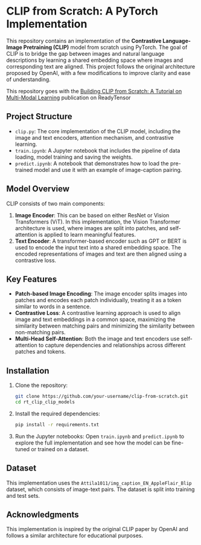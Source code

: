 # CLIP from Scratch: A PyTorch Implementation

This repository contains an implementation of the **Contrastive Language-Image Pretraining (CLIP)** model from scratch using PyTorch. The goal of CLIP is to bridge the gap between images and natural language descriptions by learning a shared embedding space where images and corresponding text are aligned. This project follows the original architecture proposed by OpenAI, with a few modifications to improve clarity and ease of understanding.

This repository goes with the [Building CLIP from Scratch: A Tutorial on Multi-Modal Learning](https://app.readytensor.ai/publications/building_clip_from_scratch_a_tutorial_on_multi-modal_learning_57Nhu0gMyonV) publication on ReadyTensor

## Project Structure

- `clip.py`: The core implementation of the CLIP model, including the image and text encoders, attention mechanism, and contrastive learning.
- `train.ipynb`: A Jupyter notebook that includes the pipeline of data loading, model training and saving the weights.
- `predict.ipynb`: A notebook that demonstrates how to load the pre-trained model and use it with an example of image-caption pairing.

## Model Overview

CLIP consists of two main components:
1. **Image Encoder**: This can be based on either ResNet or Vision Transformers (ViT). In this implementation, the Vision Transformer architecture is used, where images are split into patches, and self-attention is applied to learn meaningful features.
2. **Text Encoder**: A transformer-based encoder such as GPT or BERT is used to encode the input text into a shared embedding space. The encoded representations of images and text are then aligned using a contrastive loss.

## Key Features
- **Patch-based Image Encoding**: The image encoder splits images into patches and encodes each patch individually, treating it as a token similar to words in a sentence.
- **Contrastive Loss**: A contrastive learning approach is used to align image and text embeddings in a common space, maximizing the similarity between matching pairs and minimizing the similarity between non-matching pairs.
- **Multi-Head Self-Attention**: Both the image and text encoders use self-attention to capture dependencies and relationships across different patches and tokens.

## Installation

1. Clone the repository:
   ```bash
   git clone https://github.com/your-username/clip-from-scratch.git
   cd rt_clip_clip_models
   ```

2. Install the required dependencies:
   ```bash
   pip install -r requirements.txt
   ```

3. Run the Jupyter notebooks:
   Open `train.ipynb` and `predict.ipynb` to explore the full implementation and see how the model can be fine-tuned or trained on a dataset.


## Dataset

This implementation uses the `Attila1011/img_caption_EN_AppleFlair_Blip` dataset, which consists of image-text pairs. The dataset is split into training and test sets.


## Acknowledgments

This implementation is inspired by the original CLIP paper by OpenAI and follows a similar architecture for educational purposes.
